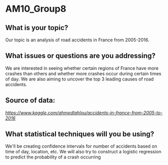 # AM10_Group8

## What is your topic?
Our topic is an analysis of road accidents in France from 2005-2016.

## What issues or questions are you addressing?
We are interested in seeing whether certain regions of France have more crashes than others and whether more crashes occur during certain times of day. We are also aiming to uncover the top 3 leading causes of road accidents.

## Source of data: 
*https://www.kaggle.com/ahmedlahlou/accidents-in-france-from-2005-to-2016*

## What statistical techniques will you be using?
We'll be creating confidence intervals for number of accidents based on time of day, location, etc. We will also try to construct a logistic regression to predict the probability of a crash occurring